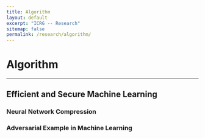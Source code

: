 ```yaml
---
title: Algorithm
layout: default
excerpt: "ICRG -- Research"
sitemap: false
permalink: /research/algorithm/
---
```


# Algorithm

----

## Efficient and Secure Machine Learning

### Neural Network Compression

### Adversarial Example in Machine Learning


